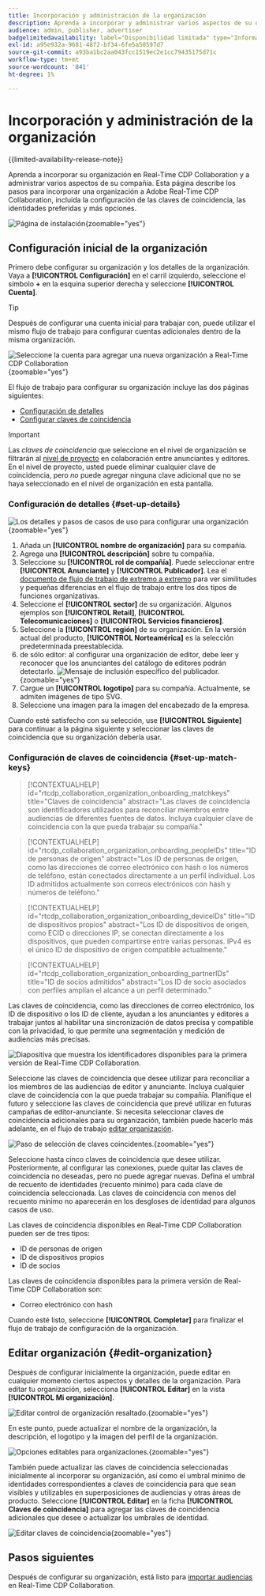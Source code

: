 ```yaml
---
title: Incorporación y administración de la organización
description: Aprenda a incorporar y administrar varios aspectos de su organización en Real-Time CDP Collaboration
audience: admin, publisher, advertiser
badgelimitedavailability: label="Disponibilidad limitada" type="Informative" url="https://helpx.adobe.com/legal/product-descriptions/real-time-customer-data-platform-collaboration.html newtab=true"
exl-id: a95e932a-9681-48f2-bf34-6fe5a50597d7
source-git-commit: a93ba1bc2aa043fcc1519ec2e1cc79435175d71c
workflow-type: tm+mt
source-wordcount: '841'
ht-degree: 1%

---
```


# Incorporación y administración de la organización

{{limited-availability-release-note}}

Aprenda a incorporar su organización en Real-Time CDP Collaboration y a administrar varios aspectos de su compañía. Esta página describe los pasos para incorporar una organización a Adobe Real-Time CDP Collaboration, incluida la configuración de las claves de coincidencia, las identidades preferidas y más opciones.

![Página de instalación](/help/assets/setup/manage-organization/my-organization.png){zoomable="yes"}

## Configuración inicial de la organización

Primero debe configurar su organización y los detalles de la organización. Vaya a **[!UICONTROL Configuración]** en el carril izquierdo, seleccione el símbolo **+** en la esquina superior derecha y seleccione **[!UICONTROL Cuenta]**.

>[!TIP]
>
>Después de configurar una cuenta inicial para trabajar con, puede utilizar el mismo flujo de trabajo para configurar cuentas adicionales dentro de la misma organización.

![Seleccione la cuenta para agregar una nueva organización a Real-Time CDP Collaboration](/help/assets/setup/manage-organization/add-new-account.png){zoomable="yes"}

El flujo de trabajo para configurar su organización incluye las dos páginas siguientes:

* [Configuración de detalles](#set-up-details)
* [Configurar claves de coincidencia](#set-up-match-keys)

>[!IMPORTANT]
>
>Las *claves de coincidencia* que seleccione en el nivel de organización se filtrarán al [nivel de proyecto](/help/guide/collaborate/manage-projects.md) en colaboración entre anunciantes y editores. En el nivel de proyecto, usted puede eliminar cualquier clave de coincidencia, pero *no* puede agregar ninguna clave adicional que no se haya seleccionado en el nivel de organización en esta pantalla.

### Configuración de detalles {#set-up-details}

![Los detalles y pasos de casos de uso para configurar una organización](/help/assets/setup/manage-organization/add-organization-details.png){zoomable="yes"}

1. Añada un **[!UICONTROL nombre de organización]** para su compañía.
2. Agrega una **[!UICONTROL descripción]** sobre tu compañía.
3. Seleccione su **[!UICONTROL rol de compañía]**. Puede seleccionar entre **[!UICONTROL Anunciante]** y **[!UICONTROL Publicador]**. Lea el [documento de flujo de trabajo de extremo a extremo](/help/guide/end-to-end-workflow.md) para ver similitudes y pequeñas diferencias en el flujo de trabajo entre los dos tipos de funciones organizativas.
4. Seleccione el **[!UICONTROL sector]** de su organización. Algunos ejemplos son **[!UICONTROL Retail]**, **[!UICONTROL Telecomunicaciones]** o **[!UICONTROL Servicios financieros]**.
5. Seleccione la **[!UICONTROL región]** de su organización. En la versión actual del producto, **[!UICONTROL Norteamérica]** es la selección predeterminada preestablecida.
6. <span class="preview"> de sólo editor</span>: al configurar una organización de editor, debe leer y reconocer que los anunciantes del catálogo de editores podrán detectarlo.
   ![Mensaje de inclusión específico del publicador.](/help/assets/setup/manage-organization/publisher-specific-optin-message.png){zoomable="yes"}
7. Cargue un **[!UICONTROL logotipo]** para su compañía. Actualmente, se admiten imágenes de tipo SVG.
8. Seleccione una imagen para la imagen del encabezado de la empresa.

Cuando esté satisfecho con su selección, use **[!UICONTROL Siguiente]** para continuar a la página siguiente y seleccionar las claves de coincidencia que su organización debería usar.

### Configuración de claves de coincidencia {#set-up-match-keys}

>[!CONTEXTUALHELP]
>id="rtcdp_collaboration_organization_onboarding_matchkeys"
>title="Claves de coincidencia"
>abstract="Las claves de coincidencia son identificadores utilizados para reconciliar miembros entre audiencias de diferentes fuentes de datos. Incluya cualquier clave de coincidencia con la que pueda trabajar su compañía."

>[!CONTEXTUALHELP]
>id="rtcdp_collaboration_organization_onboarding_peopleIDs"
>title="ID de personas de origen"
>abstract="Los ID de personas de origen, como las direcciones de correo electrónico con hash o los números de teléfono, están conectados directamente a un perfil individual. Los ID admitidos actualmente son correos electrónicos con hash y números de teléfono."

>[!CONTEXTUALHELP]
>id="rtcdp_collaboration_organization_onboarding_deviceIDs"
>title="ID de dispositivos propios"
>abstract="Los ID de dispositivos de origen, como ECID o direcciones IP, se conectan directamente a los dispositivos, que pueden compartirse entre varias personas. IPv4 es el único ID de dispositivo de origen compatible actualmente."

>[!CONTEXTUALHELP]
>id="rtcdp_collaboration_organization_onboarding_partnerIDs"
>title="ID de socios admitidos"
>abstract="Los ID de socio asociados con perfiles amplían el alcance a un perfil determinado."

Las claves de coincidencia, como las direcciones de correo electrónico, los ID de dispositivo o los ID de cliente, ayudan a los anunciantes y editores a trabajar juntos al habilitar una sincronización de datos precisa y compatible con la privacidad, lo que permite una segmentación y medición de audiencias más precisas.

![Diapositiva que muestra los identificadores disponibles para la primera versión de Real-Time CDP Collaboration.](/help/assets/setup/manage-organization/available-identifiers.png)

Seleccione las claves de coincidencia que desee utilizar para reconciliar a los miembros de las audiencias de editor y anunciante. Incluya cualquier clave de coincidencia con la que pueda trabajar su compañía. Planifique el futuro y seleccione las claves de coincidencia que prevé utilizar en futuras campañas de editor-anunciante. Si necesita seleccionar claves de coincidencia adicionales para su organización, también puede hacerlo más adelante, en el flujo de trabajo [editar organización](#edit-organization).

![Paso de selección de claves coincidentes.](/help/assets/setup/manage-organization/add-organization-match-keys.png){zoomable="yes"}

Seleccione hasta cinco claves de coincidencia que desee utilizar. Posteriormente, al configurar las conexiones, puede quitar las claves de coincidencia no deseadas, pero no puede agregar nuevas. Defina el umbral de recuento de identidades (recuento mínimo) para cada clave de coincidencia seleccionada. Las claves de coincidencia con menos del recuento mínimo no aparecerán en los desgloses de identidad para algunos casos de uso.

Las claves de coincidencia disponibles en Real-Time CDP Collaboration pueden ser de tres tipos:

* ID de personas de origen
* ID de dispositivos propios
* ID de socios

Las claves de coincidencia disponibles para la primera versión de Real-Time CDP Collaboration son:

* Correo electrónico con hash

<!--

not available in the Limited GA release

* Hashed phone
* IPv4

-->

Cuando esté listo, seleccione **[!UICONTROL Completar]** para finalizar el flujo de trabajo de configuración de la organización.

## Editar organización {#edit-organization}

Después de configurar inicialmente la organización, puede editar en cualquier momento ciertos aspectos y detalles de la organización. Para editar tu organización, selecciona **[!UICONTROL Editar]** en la vista **[!UICONTROL Mi organización]**.

![Editar control de organización resaltado.](/help/assets/setup/manage-organization/edit-organization.png){zoomable="yes"}

En este punto, puede actualizar el nombre de la organización, la descripción, el logotipo y la imagen del perfil de la organización.

![Opciones editables para organizaciones.](/help/assets/setup/manage-organization/editable-options.png){zoomable="yes"}

También puede actualizar las claves de coincidencia seleccionadas inicialmente al incorporar su organización, así como el umbral mínimo de identidades correspondientes a claves de coincidencia para que sean visibles y utilizables en superposiciones de audiencias y otras áreas de producto. Seleccione **[!UICONTROL Editar]** en la ficha **[!UICONTROL Claves de coincidencia]** para agregar las claves de coincidencia adicionales que desee o actualizar los umbrales de identidad.

![Editar claves de coincidencia](/help/assets/setup/manage-organization/edit-match-keys.png){zoomable="yes"}

## Pasos siguientes

Después de configurar su organización, está listo para [importar audiencias](/help/guide/setup/onboard-audiences.md) en Real-Time CDP Collaboration.

